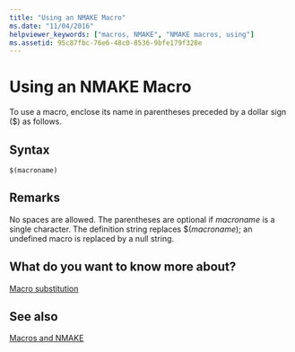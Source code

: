 ```yaml
---
title: "Using an NMAKE Macro"
ms.date: "11/04/2016"
helpviewer_keywords: ["macros, NMAKE", "NMAKE macros, using"]
ms.assetid: 95c87fbc-76e6-48c0-8536-9bfe179f328e
---
```

# Using an NMAKE Macro

To use a macro, enclose its name in parentheses preceded by a dollar sign ($) as follows.

## Syntax

```
$(macroname)
```

## Remarks

No spaces are allowed. The parentheses are optional if *macroname* is a single character. The definition string replaces $(*macroname*); an undefined macro is replaced by a null string.

## What do you want to know more about?

[Macro substitution](../build/macro-substitution.md)

## See also

[Macros and NMAKE](../build/macros-and-nmake.md)
